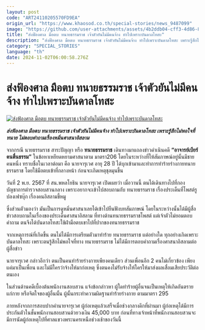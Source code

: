```yaml
---
layout: post
code: "ART24110205570FD9EA"
origin_url: "https://www.khaosod.co.th/special-stories/news_9487099"
image: "https://github.com/user-attachments/assets/4b2ddb04-cff3-4d86-8eb4-a356aad69cbf"
title: "ส่งฟ้องศาล มือตบ ทนายธรรมราช เจ้าตัวยันไม่มีคนจ้าง ทำไปเพราะบันดาลโทสะ"
description: "ส่งฟ้องศาล มือตบ ทนายธรรมราช เจ้าตัวยันไม่มีคนจ้าง ทำไปเพราะบันดาลโทสะ เพราะรู้สึกไม่พอใจที่ทนาย ไม่ตอบคำถามเรื่องหมิ่นศาสนาอิสลาม"
category: "SPECIAL_STORIES"
language: "th"
date: 2024-11-02T06:00:58.276Z
---
```


# ส่งฟ้องศาล มือตบ ทนายธรรมราช เจ้าตัวยันไม่มีคนจ้าง ทำไปเพราะบันดาลโทสะ

[![ส่งฟ้องศาล มือตบ ทนายธรรมราช เจ้าตัวยันไม่มีคนจ้าง ทำไปเพราะบันดาลโทสะ](https://www.khaosod.co.th/wpapp/uploads/2024/11/Thammarat02-11-02.jpg "ส่งฟ้องศาล มือตบ ทนายธรรมราช เจ้าตัวยันไม่มีคนจ้าง ทำไปเพราะบันดาลโทสะ")](https://www.khaosod.co.th/wpapp/uploads/2024/11/Thammarat02-11-02.jpg)

_**ส่งฟ้องศาล มือตบ ทนายธรรมราช เจ้าตัวยันไม่มีคนจ้าง ทำไปเพราะบันดาลโทสะ เพราะรู้สึกไม่พอใจที่ทนาย ไม่ตอบคำถามเรื่องหมิ่นศาสนาอิสลาม**_

จากกรณี นายธรรมราช สาระปัญญา หรือ **ทนายธรรมราช** เดินทางมาแถลงข่าวดำเนินคดี **“อาจารย์เบียร์คนตื่นธรรม”** ในข้อหาเหยียดหยามศาสนาตาม มาตรา206 โดยในระหว่างที่ให้สัมภาษณ์อยู่นั้นมีชายคนหนึ่ง ทราบชื่อในเวลาต่อมา คือ นายจารุเวศ อายุ 28 ปี ได้บุกเข้ามาและทำการทำร้ายร่างกายทนายธรรมราช โดยใช้มือตบเข้าที่กลางหน้า ก่อนจะเกิดเหตุชุลมุนขึ้น

วันที่ 2 พ.ย. 2567 ที่ สน.พหลโยธิน นายจารุเวศ เปิดเผยว่า เมื่อวานนี้ ตนได้เดินทางไปที่กองบัญชาการตำรวจสอบสวนกลาง เพราะอยากจะเข้าไปสอบถามกับ ทนายธรรมราช เรื่องประเด็นที่โพสต์รูปลงเฟซบุ๊ก เรื่องคนอิสลามขี้หมู

ซึ่งส่วนตัวมองว่า มันเป็นการดูหมิ่นศาสนาเลยได้เข้าไปยืนฟังบทสัมภาษณ์ โดยในระหว่างนั้นได้มีผู้สื่อข่าวสอบถามในเรื่องของประเด็นศาสนาอิสลาม ที่ทางด้านทนายธรรมราชโพสต์ แต่เจ้าตัวไม่ยอมตอบคำถาม ตนจึงได้บันดาลโทสะใช้ฝ่ามือตบเขาไปที่ปากของทนายธรรมราช

จากเหตุการณ์ที่เกิดขึ้น ตนไม่ได้มีการเตรียมตัวมาทำร้าย ทนายธรรมราช แต่อย่างใด ทุกอย่างเกิดเพราะบันดาลโทสะ เพราะตนรู้สึกไม่พอใจที่ทาง ทนายธรรมราช ไม่ได้มีการตอบคำถามเรื่องศาสนาอิสลามต่อผู้สื่อข่าว

นายจารุเวศ กล่าวอีกว่า ตนเป็นคนทำร้ายร่างกายเพียงคนเดียว ส่วนเพื่อนอีก 2 คนไม่เกี่ยวข้อง เพียงแค่มาเป็นเพื่อน และไม่มีใครว่าจ้างให้มาก่อเหตุ ซึ่งตนคงไม่รับจ้างให้ใครให้มาส่งผลเสื่อมเสียประวัติต่อตนเอง

ในส่วนด้านคดีเบื้องต้นพนักงานสอบสวน แจ้งข้อกล่าวหา ผู้ใดทำร้ายผู้อื่นจนเป็นเหตุให้เกิดอันตรายแก่กาย หรือจิตใจของผู้อื่นนั้น ผู้นั้นกระทำความผิดฐานทำร้ายร่างกาย ตามมาตรา 295

ภายหลังจากการสอบปากคำนายจารุเวศ ผู้ก่อเหตุแล้วเสร็จเมื่อช่วงกลางดึกที่ผ่านมา ผู้ก่อเหตุได้มีการประกันตัวในชั้นพนักงานสอบสวนด้วยวงเงิน 45,000 บาท ก่อนที่ทางเจ้าหน้าที่พนักงานสอบสวนจะมีการนัดผู้ก่อเหตุไปที่ศาลแขวงพระนครเหนือช่วงเช้าของวันนี้